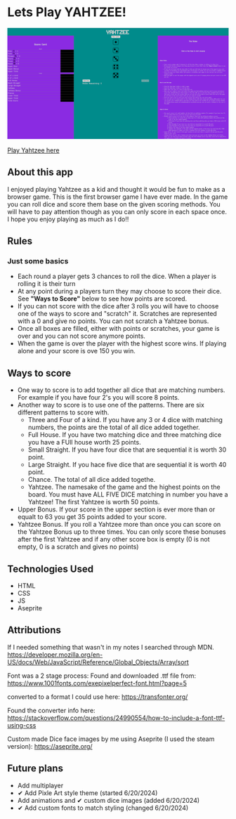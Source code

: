 # Lets Play YAHTZEE!

![Game Screen Shot](images/yahtzee-app.png)

[Play Yahtzee here](https://sscottk.github.io/game-of-yahtzee/)

## About this app
I enjoyed playing Yahtzee as a kid and thought it would be fun to make as a browser game. This is the first browser game I have ever made. In the game you can roll dice and score them base on the given scoring methods. You will have to pay attention though as you can only score in each space once. I hope you enjoy playing as much as I do!!

## Rules

### Just some basics
- Each round a player gets 3 chances to roll the dice. When a player is rolling it is their turn
- At any point during a players turn they may choose to score their dice. See **"Ways to Score"** below to see how points are scored.
- If you can not score with the dice after 3 rolls you will have to choose one of the ways to score and "scratch" it. Scratches are represented with a 0 and give no points. You can not scratch a Yahtzee bonus.
- Once all boxes are filled, either with points or scratches, your game is over and you can not score anymore points.
- When the game is over the player with the highest score wins. If playing alone and your score is ove 150 you win.

## Ways to score

- One way to score is to add together all dice that are matching numbers. For example if you have four 2's you will score 8 points.
- Another way to score is to use one of the patterns. There are six different patterns to score with.
    - Three and Four of a kind. If you have any 3 or 4 dice with matching numbers, the points are the total of all dice added together.
    - Full House. If you have two matching dice and three matching dice you have a FUll house worth 25 points.
    - Small Straight. If you have four dice that are sequential it is worth 30 point.
    - Large Straight. If you hace five dice that are sequential it is worth 40 point.
    - Chance. The total of all dice added togethe.
    - Yahtzee. The namesake of the game and the highest points on the board. You must have ALL FIVE DICE matching in number you have a Yahtzee! The first Yahtzee is worth 50 points.
- Upper Bonus. If your score in the upper section is ever more than or equalt to 63 you get 35 points added to your score.
- Yahtzee Bonus. If you roll a Yahtzee more than once you can score on the Yahtzee Bonus up to three times. You can only score these bonuses after the first Yahtzee and if any other score box is empty (0 is not empty, 0 is a scratch and gives no points)

## Technologies Used

- HTML
- CSS
- JS
- Aseprite

## Attributions

If I needed something that wasn't in my notes I searched through MDN.
https://developer.mozilla.org/en-US/docs/Web/JavaScript/Reference/Global_Objects/Array/sort

Font was a 2 stage process:
Found and downloaded .ttf file from:
https://www.1001fonts.com/exepixelperfect-font.html?page=5

converted to a format I could use here:
https://transfonter.org/

Found the converter info here:
https://stackoverflow.com/questions/24990554/how-to-include-a-font-ttf-using-css

Custom made Dice face images by me using Aseprite (I used the steam version):
https://aseprite.org/

## Future plans

- Add multiplayer
- ✔ Add Pixle Art style theme (started 6/20/2024)
- Add animations and ✔ custom dice images (added 6/20/2024) 
- ✔ Add custom fonts to match styling (changed 6/20/2024)
    





